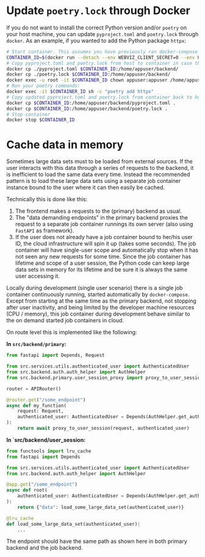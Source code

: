 # Update `poetry.lock` through Docker

If you do not want to install the correct Python version and/or `poetry` on your host
machine, you can update `pyproject.toml` and `poetry.lock` through `docker`.
As an example, if you wanted to add the Python package `httpx`:

```bash
# Start container. This assumes you have previously ran docker-compose
CONTAINER_ID=$(docker run --detach --env WEBVIZ_CLIENT_SECRET=0 --env UVICORN_ENTRYPOINT=src.backend.primary.main:app webviz_backend-primary)
# Copy pyproject.toml and poetry.lock from host to container in case they have changed since it was built:
docker cp ./pyproject.toml $CONTAINER_ID:/home/appuser/backend/
docker cp ./poetry.lock $CONTAINER_ID:/home/appuser/backend/
docker exec -u root -it $CONTAINER_ID chown appuser:appuser /home/appuser/backend/{pyproject.toml,poetry.lock}
# Run your poetry commands:
docker exec -it $CONTAINER_ID sh -c "poetry add httpx"
# Copy updated pyproject.toml and poetry.lock from container back to host:
docker cp $CONTAINER_ID:/home/appuser/backend/pyproject.toml .
docker cp $CONTAINER_ID:/home/appuser/backend/poetry.lock .
# Stop container
docker stop $CONTAINER_ID
```


# Cache data in memory

Sometimes large data sets must to be loaded from external sources. If the user interacts
with this data through a series of requests to the backend, it is inefficient to load
the same data every time. Instead the recommended pattern is to load these large data sets
using a separate job container instance bound to the user where it can then easily be cached.

Technically this is done like this:
1) The frontend makes a requests to the (primary) backend as usual.
2) The "data demanding endpoints" in the primary backend proxies the request to a separate
   job container runnings its own server (also using `FastAPI` as framework).
3) If the user does not already have a job container bound to her/his user ID, the
   cloud infrastructure will spin it up (takes some seconds). The job container will
   have single-user scope and automatically stop when it has not seen any new requests
   for some time. Since the job container has lifetime and scope of a user session,
   the Python code can keep large data sets in memory for its lifetime and be sure
   it is always the same user accessing it.

Locally during development (single user scenario) there is a single job container
continuously running, started automatically by `docker-compose`.
Except from starting at the same time as the primary backend, not stopping after user
inactivity, and being limited by the developer machine resources (CPU / memory),
this job container during development behave similar to the on demand started job containers in cloud.

On route level this is implemented like the following:

**In `src/backend/primary`:**
```python
from fastapi import Depends, Request

from src.services.utils.authenticated_user import AuthenticatedUser
from src.backend.auth.auth_helper import AuthHelper
from src.backend.primary.user_session_proxy import proxy_to_user_session

router = APIRouter()

@router.get("/some_endpoint")
async def my_function(
    request: Request,
    authenticated_user: AuthenticatedUser = Depends(AuthHelper.get_authenticated_user),
):
    return await proxy_to_user_session(request, authenticated_user)
```

**In `src/backend/user_session:**
```python
from functools import lru_cache
from fastapi import Depends

from src.services.utils.authenticated_user import AuthenticatedUser
from src.backend.auth.auth_helper import AuthHelper

@app.get("/some_endpoint")
async def root(
    authenticated_user: AuthenticatedUser = Depends(AuthHelper.get_authenticated_user),
):
    return {"data": load_some_large_data_set(authenticated_user)}

@lru_cache
def load_some_large_data_set(authenticated_user):
    ...
```

The endpoint should have the same path as shown here
in both primary backend and the job backend.
